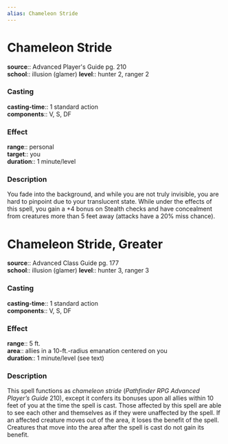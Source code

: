 ```yaml
---
alias: Chameleon Stride
---
```


# Chameleon Stride 

**source**:: Advanced Player's Guide pg. 210  
**school**:: illusion (glamer)
**level**:: hunter 2, ranger 2

### Casting 

**casting-time**:: 1 standard action  
**components**:: V, S, DF

### Effect 

**range**:: personal  
**target**:: you  
**duration**:: 1 minute/level

### Description 

You fade into the background, and while you are not truly invisible, you are hard to pinpoint due to your translucent state. While under the effects of this spell, you gain a +4 bonus on Stealth checks and have concealment from creatures more than 5 feet away (attacks have a 20% miss chance).

# Chameleon Stride, Greater 

**source**:: Advanced Class Guide pg. 177  
**school**:: illusion (glamer)
**level**:: hunter 3, ranger 3

### Casting 

**casting-time**:: 1 standard action  
**components**:: V, S, DF

### Effect 

**range**:: 5 ft.  
**area**:: allies in a 10-ft.-radius emanation centered on you  
**duration**:: 1 minute/level (see text)

### Description 

This spell functions as *chameleon stride* (*Pathfinder RPG Advanced Player’s Guide* 210), except it confers its bonuses upon all allies within 10 feet of you at the time the spell is cast. Those affected by this spell are able to see each other and themselves as if they were unaffected by the spell. If an affected creature moves out of the area, it loses the benefit of the spell. Creatures that move into the area after the spell is cast do not gain its benefit.
